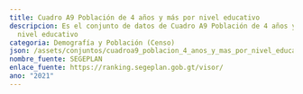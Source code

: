 ```yaml
---
title: Cuadro A9 Población de 4 años y más por nivel educativo
descripcion: Es el conjunto de datos de Cuadro A9 Población de 4 años y más por
  nivel educativo
categoria: Demografía y Población (Censo)
json: /assets/conjuntos/cuadroa9_poblacion_4_anos_y_mas_por_nivel_educativo.json
nombre_fuente: SEGEPLAN
enlace_fuente: https://ranking.segeplan.gob.gt/visor/
ano: "2021"
---
```

